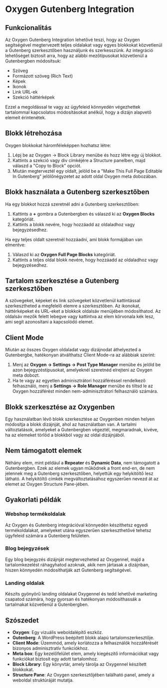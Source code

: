 # Oxygen Gutenberg Integration

## Funkcionalitás

Az Oxygen Gutenberg Integration lehetővé teszi, hogy az Oxygen segítségével megtervezett teljes oldalakat vagy egyes blokkokat közvetlenül a Gutenberg szerkesztőben használjunk és szerkesszünk. Az integráció lehetőséget biztosít arra, hogy az alábbi mezőtípusokat közvetlenül a Gutenbergben módosítsuk:

- Szöveg
- Formázott szöveg (Rich Text)
- Képek
- Ikonok
- Link URL-ek
- Szekció háttérképek

Ezzel a megoldással te vagy az ügyfeleid könnyedén végezhettek tartalommal kapcsolatos módosításokat anélkül, hogy a dizájn alapvető elemeit érintenétek.

## Blokk létrehozása

Oxygen blokkokat háromféleképpen hozhatsz létre:

1. Lépj be az Oxygen -> Block Library menübe és hozz létre egy új blokkot.
2. Kattints a szekció vagy div címkéjére a Structure panelben, majd válaszd a "Copy to Block" opciót.
3. Miután megterveztél egy oldalt, jelöld be a "Make This Full Page Editable In Gutenberg" jelölőnégyzetet az adott oldal Oxygen meta dobozában.

## Blokk használata a Gutenberg szerkesztőben

Ha egy blokkot hozzá szeretnél adni a Gutenberg szerkesztőben:

1. Kattints a **+** gombra a Gutenbergben és válaszd ki az **Oxygen Blocks** kategóriát.
2. Kattints a blokk nevére, hogy hozzáadd az oldaladhoz vagy bejegyzésedhez.

Ha egy teljes oldalt szeretnél hozzáadni, ami blokk formájában van elmentve:

1. Válaszd ki az **Oxygen Full Page Blocks** kategóriát.
2. Kattints a teljes oldal blokk nevére, hogy hozzáadd az oldaladhoz vagy bejegyzésedhez.

## Tartalom szerkesztése a Gutenberg szerkesztőben

A szövegeket, képeket és link szövegeket közvetlenül kattintással szerkesztheted a megfelelő elemre a szerkesztőben. Az ikonokat, háttérképeket és URL-eket a blokkok oldalsáv menüjében módosíthatod. Az oldalsáv mezők felett lebegve vagy kattintva az elem körvonala kék lesz, ami segít azonosítani a kapcsolódó elemet.

## Client Mode

Miután az összes Oxygen oldaladat vagy dizájnodat áthelyezted a Gutenbergbe, hatékonyan átválthatsz Client Mode-ra az alábbiak szerint:

1. Menj az **Oxygen -> Settings -> Post Type Manager** menübe és jelöld be azon bejegyzéstípusokat, amelyeknél szeretnéd elrejteni az Oxygen meta dobozt.
2. Ha te vagy az egyetlen adminisztrátori hozzáféréssel rendelkező felhasználó, menj a **Settings -> Role Manager** menübe és tiltsd le az Oxygen hozzáférést minden nem-adminisztrátori felhasználó számára.

## Blokk szerkesztése az Oxygenben

Egy használatban lévő blokk szerkesztése az Oxygenben minden helyen módosítja a blokk dizájnját, ahol az használatban van. A tartalmi változtatások, amelyeket a Gutenbergben végeztél, megmaradnak, kivéve, ha az elemeket törlöd a blokkból vagy az oldal dizájnjából.

## Nem támogatott elemek

Néhány elem, mint például a **Repeater** és **Dynamic Data**, nem támogatott a Gutenbergben. Ezek az elemek ugyan működnek a front end-en, de nem jelennek meg a Gutenberg szerkesztőben, helyettük egy helykitöltő lesz látható. A helykitöltő címkék megváltoztatásához egyszerűen nevezd át az elemet az Oxygen Structure Pane-jében.

## Gyakorlati példák

### Webshop termékoldalak
Az Oxygen és Gutenberg integrációval könnyedén készíthetsz egyedi termékoldalakat, amelyeket utána egyszerűen szerkeszthetővé tehetsz ügyfeleid számára a Gutenberg felületen.

### Blog bejegyzések
Egy blog bejegyzés dizájnját megtervezheted az Oxygennel, majd a tartalomkezelést ráhagyhatod azoknak, akik nem jártasak a dizájnban, hiszen könnyedén módosíthatják azt Gutenberg segítségével.

### Landing oldalak
Készíts gyönyörű landing oldalakat Oxygennel és tedd lehetővé marketing csapatod számára, hogy gyorsan és hatékonyan módosíthassák a tartalmakat közvetlenül a Gutenbergben.

## Szószedet

- **Oxygen**: Egy vizuális weboldalépítő eszköz.
- **Gutenberg**: A WordPress beépített blokk alapú tartalomszerkesztője.
- **Client Mode**: Üzemmód, amely korlátozza a felhasználók hozzáférését bizonyos adminisztratív funkciókhoz.
- **Meta box**: Egy kezelőfelület elem, amely kiegészítő információkat vagy funkciókat biztosít egy adott tartalomhoz.
- **Block Library**: Egy könyvtár, amely tárolja az Oxygennel készített blokkokat.
- **Structure Pane**: Az Oxygen szerkesztőjében található panel, amely a weboldal struktúráját mutatja.